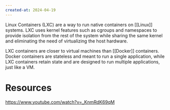```yaml
---
created-at: 2024-04-19
---
```


Linux Containers (LXC) are a way to run native containers on [[Linux]] systems. LXC uses kernel features such as cgroups and namespaces to provide isolation from the rest of the system while sharing the same kernel and eliminating the need of virtualizing the host hardware.

LXC containers are closer to virtual machines than [[Docker]] containers. Docker containers are stateless and meant to run a single application, while LXC containers retain state and are designed to run multiple applications, just like a VM.

# Resources

https://www.youtube.com/watch?v=_KnmRdK69qM
